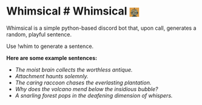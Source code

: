 # Whimsical # Whimsical <img src="botIcon.jpg" alt="Whimsical preview" style="height: 24px; vertical-align: middle;" />



Whimsical is a simple python-based discord bot that, upon call, generates a random, playful sentence.

Use !whim to generate a sentence.

**Here are some example sentences:**

- *The moist brain collects the worthless antique.*
- *Attachment haunts solemnly.*
- *The caring raccoon chases the everlasting plantation.*
- *Why does the volcano mend below the insidious bubble?*
- *A snarling forest pops in the deafening dimension of whispers.*

